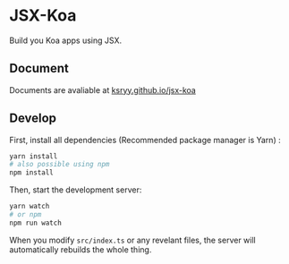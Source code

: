 # JSX-Koa

Build you Koa apps using JSX.

## Document

Documents are avaliable at [ksryy.github.io/jsx-koa](https://ksryy.github.io/jsx-koa)

## Develop

First, install all dependencies (Recommended package manager is Yarn) :

```bash
yarn install
# also possible using npm
npm install
```

Then, start the development server:

```bash
yarn watch
# or npm
npm run watch
```

When you modify `src/index.ts` or any revelant files, the server will automatically rebuilds the whole thing.
